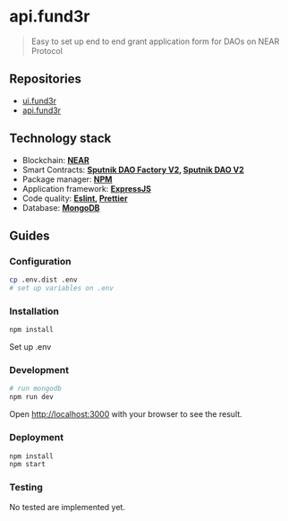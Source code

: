 # api.fund3r

> Easy to set up end to end grant application form for DAOs on NEAR Protocol

## Repositories

- [ui.fund3r](https://github.com/NEAR-labs/ui.fund3r)
- [api.fund3r](https://github.com/NEAR-labs/api.fund3r)

## Technology stack

- Blockchain: **[NEAR](https://near.org/)**
- Smart Contracts: **[Sputnik DAO Factory V2](https://github.com/near-daos/sputnik-dao-contract/tree/main/sputnikdao-factory2), [Sputnik DAO V2](https://github.com/near-daos/sputnik-dao-contract/tree/main/sputnikdao2)**
- Package manager: **[NPM](https://www.npmjs.com/)**
- Application framework: **[ExpressJS](https://expressjs.com/)**
- Code quality: **[Eslint](https://eslint.org/), [Prettier](https://prettier.io/)**
- Database: **[MongoDB](https://www.mongodb.com/)**

## Guides

### Configuration

```bash
cp .env.dist .env
# set up variables on .env
```

### Installation

```bash
npm install
```

Set up .env

### Development

```bash
# run mongodb
npm run dev
```

Open [http://localhost:3000](http://localhost:3000) with your browser to see the result.

### Deployment

```bash
npm install
npm start
```

### Testing

No tested are implemented yet.
